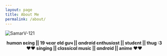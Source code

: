```yaml
---
layout: page
title: About Me
permalink: /about/
---
```


![SamarV-121](https://wallpapersite.com/images/pages/pic_w/8114.jpg)

<p align="center">
  <b>humαn вєíng || 19 чєαr σld guч || αndrσíd єnthusíαst || studєnt || thug :3</b><br>
  <b>❤❤ síngíng || clαssícαl musíc || αndrσíd || anime ❤❤</b><br>
  <br><br>
</p>  
